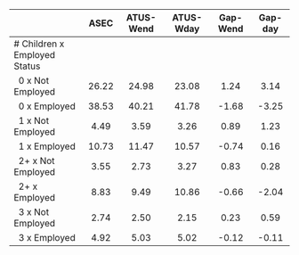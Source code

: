 
|                      |         ASEC |    ATUS-Wend |    ATUS-Wday |     Gap-Wend |      Gap-day |
| -------------------- | :----------: | :----------: | :----------: | :----------: | :----------: |
| # Children x Employed Status |              |              |              |              |              |
| &nbsp;&nbsp;0 x Not Employed |        26.22 |        24.98 |        23.08 |         1.24 |         3.14 |
| &nbsp;&nbsp;0 x Employed |        38.53 |        40.21 |        41.78 |        -1.68 |        -3.25 |
| &nbsp;&nbsp;1 x Not Employed |         4.49 |         3.59 |         3.26 |         0.89 |         1.23 |
| &nbsp;&nbsp;1 x Employed |        10.73 |        11.47 |        10.57 |        -0.74 |         0.16 |
| &nbsp;&nbsp;2+ x Not Employed |         3.55 |         2.73 |         3.27 |         0.83 |         0.28 |
| &nbsp;&nbsp;2+ x Employed |         8.83 |         9.49 |        10.86 |        -0.66 |        -2.04 |
| &nbsp;&nbsp;3 x Not Employed |         2.74 |         2.50 |         2.15 |         0.23 |         0.59 |
| &nbsp;&nbsp;3 x Employed |         4.92 |         5.03 |         5.02 |        -0.12 |        -0.11 |

